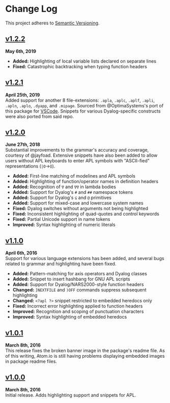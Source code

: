 Change Log
==========

This project adheres to [Semantic Versioning](http://semver.org).


[v1.2.2]
--------------------------------------------------------------------------------
**May 6th, 2019**  
* __Added:__ Highlighting of local variable lists declared on separate lines
* __Fixed:__ Catastrophic backtracking when typing function headers



[v1.2.1]
--------------------------------------------------------------------------------
**April 25th, 2019**  
Added support for another 8 file-extensions: `.apla`, `.aplc`, `.aplf`, `.apli`,
`.apln`, `.aplo`, `.dyapp`, and `.mipage`. Sourced from @OptimaSystems's port of
this package for [VSCode](https://github.com/OptimaSystems/vscode-apl-language).
Snippets for various Dyalog-specific constructs were also ported from said repo.



[v1.2.0]
--------------------------------------------------------------------------------
**June 27th, 2018**  
Substantial improvements to the grammar's accuracy and coverage, courtesy of
@jayfoad. Extensive snippets have also been added to allow users without APL
keyboards to enter APL symbols with "ASCII-fied" representations (`|O`→`⌽`).

* __Added:__    First-line matching of modelines and APL symbols
* __Added:__    Highlighting of function/operator names in definition headers
* __Added:__    Recognition of `∇` and `∇∇` in lambda bodies
* __Added:__    Support for Dyalog's `#` and `##` namespace tokens
* __Added:__    Support for Dyalog's `⊆` and `@` primitives
* __Added:__    Support for mixed-case and lowercase system names
* __Fixed:__    Dyalog switches without arguments not being highlighted
* __Fixed:__    Inconsistent highlighting of quad-quotes and control keywords
* __Fixed:__    Partial Unicode support in name tokens
* __Improved:__ Syntax highlighting of numeric literals



[v1.1.0]
--------------------------------------------------------------------------------
**April 6th, 2016**  
Support for various language extensions has been added, and several bugs
related to grammar and highlighting have been fixed.

* __Added:__    Pattern-matching for axis operators and Dyalog classes
* __Added:__    Snippet to insert hashbang for GNU APL scripts
* __Added:__    Support for Dyalog/NARS2000-style function headers
* __Changed:__  `]NEXTFILE` and `)OFF` commands suppress subsequent highlighting
* __Changed:__  `<?apl ?>` snippet restricted to embedded heredocs only
* __Fixed:__    Incorrect error highlighting applied to function headers
* __Improved:__ Recognition and scoping of punctuation characters
* __Improved:__ Syntax highlighting of embedded heredocs


[v1.0.1]
--------------------------------------------------------------------------------
**March 8th, 2016**  
This release fixes the broken banner image in the package's readme file.
As of this writing, Atom.io is still having problems displaying embedded
images in package readme files.


[v1.0.0]
--------------------------------------------------------------------------------
**March 8th, 2016**  
Initial release. Adds highlighting support and snippets for APL.


[Referenced links]:_____________________________________________________________
[Staged]: https://github.com/Alhadis/language-apl/compare/v1.2.2...HEAD
[v1.2.2]: https://github.com/Alhadis/language-apl/releases/tag/v1.2.2
[v1.2.1]: https://github.com/Alhadis/language-apl/releases/tag/v1.2.1
[v1.2.0]: https://github.com/Alhadis/language-apl/releases/tag/v1.2.0
[v1.1.0]: https://github.com/Alhadis/language-apl/releases/tag/v1.1.0
[v1.0.1]: https://github.com/Alhadis/language-apl/releases/tag/v1.0.1
[v1.0.0]: https://github.com/Alhadis/language-apl/releases/tag/v1.0.0
